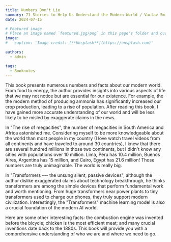 ```yaml
---
title: Numbers Don't Lie
summary: 71 Stories to Help Us Understand the Modern World / Vaclav Smil
date: 2024-07-15

# Featured image
# Place an image named `featured.jpg/png` in this page's folder and customize its options here.
image:
#   caption: 'Image credit: [**Unsplash**](https://unsplash.com)'

authors:
  - admin

tags:
  - Booknotes
---
```


This book presents numerous numbers and facts about our modern world. From food to energy, the author provides insights into various aspects of life that we may not notice but are essential for our existence. For example, the the modern method of producing ammonia has significantly increased our crop production, leading to a rise of population. After reading this book, I have gained more accurate understanding of our world and will be less likely to be misled by exaggerate claims in the news.

In "The rise of megacities", the number of megacities in South America and Africa astonished me. Considering myself to be more knowledgeable about the world than most people in my country (I love watch travel videos from all continents and have traveled to around 30 countries), I knew that there are several hundred miliions in those two continents, but I didn't know any cities with populations over 10 million. Lima, Peru has 10.4 million, Buenos Aires, Argentina has 15 million, and Cairo, Egypt has 21.6 million! Those numbers are truly unimaginable. The world is really big.

In "Transformers --- the unsung silent, passive devices", although the author dislike exaggerated claims about technology breakthrough, he thinks transformers are among the simple devices that perform fundamental work and worth mentioning. From huge transformers near power plants to tiny transformers used to charge our phones, they truly support modern civilization. Interestingly, the "Transformers" machine learning model is also a crucial foundation of the modern AI world.

Here are some other interesting facts: the combustion engine was invented before the bicycle; chicken is the most efficient meat; and many crucial inventions date back to the 1880s. This book will provide you with a comprehensive understanding of who we are and where we need to go.